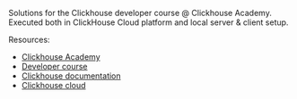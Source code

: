 Solutions for the Clickhouse developer course @ Clickhouse Academy. Executed both in ClickHouse Cloud platform and local server & client setup.

Resources:
- [Clickhouse Academy](https://learn.clickhouse.com/)
- [Developer course](https://learn.clickhouse.com/user_catalog_class/show/1328973?title=ClickHouse-Developer-Learning-Path)
- [Clickhouse documentation](https://clickhouse.com/docs)
- [Clickhouse cloud](https://console.clickhouse.cloud/)

